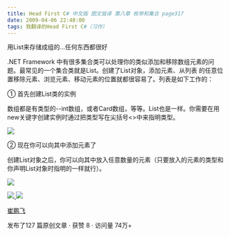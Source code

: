 ```yaml
---
title: Head First C# 中文版 图文皆译 第八章 枚举和集合 page317
date: 2009-04-06 22:48:00
tags: 我翻译的Head First C#（习作）
---
```

用List来存储成组的...任何东西都很好

.NET Framework  中有很多集合类可以处理你的类似添加和移除数组元素的问题。最常见的一个集合类就是List。创建了List对象，添加元素、从列表
的任意位置移除元素、浏览元素、移动元素的位置就都很容易了。列表是如下工作的：

①  首先创建List类的实例

数组都是有类型的--int数组，或者Card数组，等等。List也是一样。你需要在用new关键字创建实例时通过把类型写在尖括号<>中来指明类型。

![](https://p-blog.csdn.net/images/p_blog_csdn_net/cuipengfei1/EntryImages/20090406/2009-04-06_22-35-32.jpg)

②  现在你可以向其中添加元素了

创建List对象之后，你可以向其中放入任意数量的元素（只要放入的元素的类型和你声明List对象时指明的一样就行）。

![](https://p-blog.csdn.net/images/p_blog_csdn_net/cuipengfei1/EntryImages/20090406/2009-04-06_22-39-26.jpg)



[ ![](https://profile.csdnimg.cn/5/2/5/3_cuipengfei1)
![](https://g.csdnimg.cn/static/user-reg-year/1x/11.png)
](https://blog.csdn.net/cuipengfei1)

[ 崔鹏飞 ](https://blog.csdn.net/cuipengfei1)

发布了127 篇原创文章  ·  获赞 8  ·  访问量 74万+


